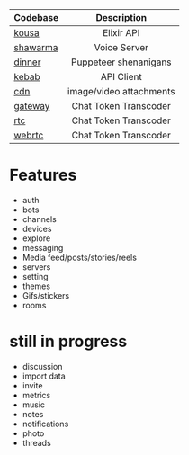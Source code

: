 | Codebase              |      Description          |
| :-------------------- | :-----------------------: |
| [kousa](kousa)        |      Elixir API           |
| [shawarma](shawarma)  |     Voice Server          |
| [dinner](dinner)      | Puppeteer shenanigans     |
| [kebab](kebab)        |      API Client           |
| [cdn]()               | image/video attachments   |
| [gateway](dolma)        | Chat Token Transcoder   |
| [rtc](dolma)        | Chat Token Transcoder       |
| [webrtc](dolma)        | Chat Token Transcoder    |


# Features
- auth
- bots 
- channels
- devices
- explore
- messaging
- Media feed/posts/stories/reels
- servers
- setting
- themes
- Gifs/stickers
- rooms

# still in progress
- discussion
- import data
- invite
- metrics
- music
- notes
- notifications
- photo
- threads